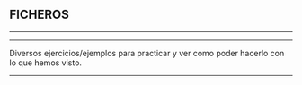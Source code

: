 ## FICHEROS
---
---

Diversos ejercicios/ejemplos para practicar y ver como poder hacerlo con lo que hemos visto.

---
